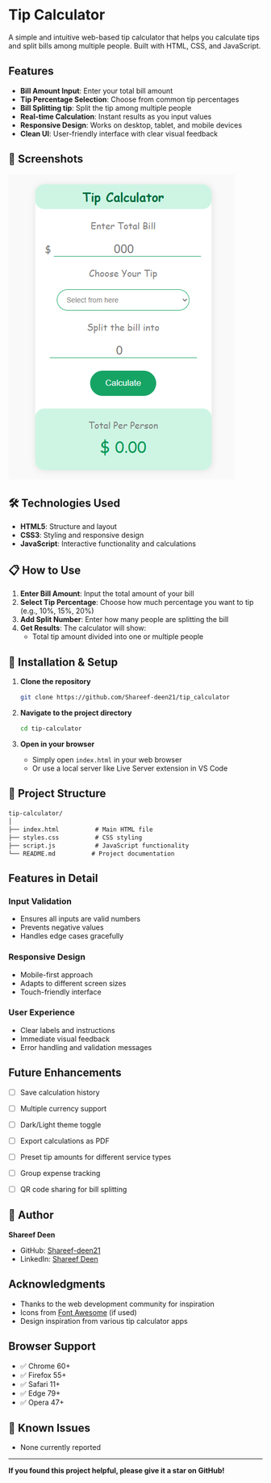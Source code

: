 #  Tip Calculator

A simple and intuitive web-based tip calculator that helps you calculate tips and split bills among multiple people. Built with HTML, CSS, and JavaScript.

##  Features

- **Bill Amount Input**: Enter your total bill amount
- **Tip Percentage Selection**: Choose from common tip percentages
- **Bill Splitting tip**: Split the tip among multiple people
- **Real-time Calculation**: Instant results as you input values
- **Responsive Design**: Works on desktop, tablet, and mobile devices
- **Clean UI**: User-friendly interface with clear visual feedback


## 📱 Screenshots

![Tip Calculator App Screenshot](./imgtip/Capture.PNG)

## 🛠️ Technologies Used

- **HTML5**: Structure and layout
- **CSS3**: Styling and responsive design
- **JavaScript**: Interactive functionality and calculations

## 📋 How to Use

1. **Enter Bill Amount**: Input the total amount of your bill
2. **Select Tip Percentage**: Choose how much percentage you want to tip (e.g., 10%, 15%, 20%)
3. **Add Split Number**: Enter how many people are splitting the bill
4. **Get Results**: The calculator will show:
   - Total tip amount divided into one or multiple people

## 🔧 Installation & Setup

1. **Clone the repository**
   ```bash
   git clone https://github.com/Shareef-deen21/tip_calculator
   ```

2. **Navigate to the project directory**
   ```bash
   cd tip-calculator
   ```

3. **Open in your browser**
   - Simply open `index.html` in your web browser
   - Or use a local server like Live Server extension in VS Code

## 📁 Project Structure

```
tip-calculator/
│
├── index.html          # Main HTML file
├── styles.css          # CSS styling
├── script.js           # JavaScript functionality
└── README.md          # Project documentation
```

##  Features in Detail

### Input Validation
- Ensures all inputs are valid numbers
- Prevents negative values
- Handles edge cases gracefully

### Responsive Design
- Mobile-first approach
- Adapts to different screen sizes
- Touch-friendly interface

### User Experience
- Clear labels and instructions
- Immediate visual feedback
- Error handling and validation messages

##  Future Enhancements

- [ ] Save calculation history
- [ ] Multiple currency support
- [ ] Dark/Light theme toggle
- [ ] Export calculations as PDF
- [ ] Preset tip amounts for different service types
- [ ] Group expense tracking
- [ ] QR code sharing for bill splitting


## 👤 Author

**Shareef Deen**
- GitHub: [Shareef-deen21](https://github.com/Shareef-deen21?tab=repositories)
- LinkedIn: [Shareef Deen](https://lk.linkedin.com/in/shareef-deen-69480331a)

## Acknowledgments

- Thanks to the web development community for inspiration
- Icons from [Font Awesome](https://fontawesome.com/) (if used)
- Design inspiration from various tip calculator apps

## Browser Support

- ✅ Chrome 60+
- ✅ Firefox 55+
- ✅ Safari 11+
- ✅ Edge 79+
- ✅ Opera 47+

## 🐛 Known Issues

- None currently reported

---
 **If you found this project helpful, please give it a star on GitHub!** 
